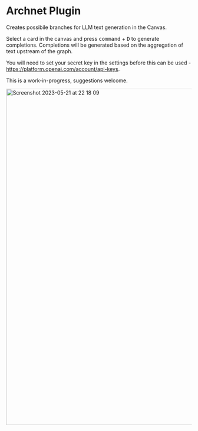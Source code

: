 # Archnet Plugin 

Creates possibile branches for LLM text generation in the Canvas. 

Select a card in the canvas and press <kbd>command</kbd> + <kbd>D</kbd> to generate completions. Completions will be generated based on the aggregation of text upstream of the graph.  

You will need to set your secret key in the settings before this can be used - https://platform.openai.com/account/api-keys. 

This is a work-in-progress, suggestions welcome. 

<img width="910" alt="Screenshot 2023-05-21 at 22 18 09" src="https://github.com/willleeney/archnet/assets/46964902/2237062f-75e5-4c28-b8ab-1ff807edfb8c">
